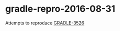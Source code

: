 # gradle-repro-2016-08-31

Attempts to reproduce [GRADLE-3526](https://issues.gradle.org/browse/GRADLE-3526)
